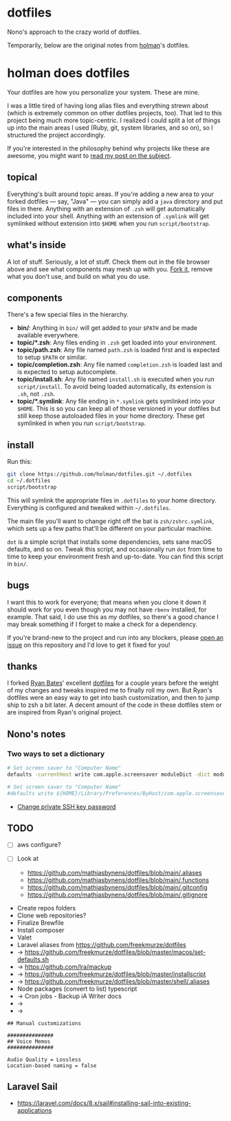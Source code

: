 # dotfiles

Nono's approach to the crazy world of dotfiles.

Temporarily, below are the original notes from [holman](https://github.com/holman/dotfiles)'s dotfiles.

# holman does dotfiles

Your dotfiles are how you personalize your system. These are mine.

I was a little tired of having long alias files and everything strewn about
(which is extremely common on other dotfiles projects, too). That led to this
project being much more topic-centric. I realized I could split a lot of things
up into the main areas I used (Ruby, git, system libraries, and so on), so I
structured the project accordingly.

If you're interested in the philosophy behind why projects like these are
awesome, you might want to [read my post on the
subject](http://zachholman.com/2010/08/dotfiles-are-meant-to-be-forked/).

## topical

Everything's built around topic areas. If you're adding a new area to your
forked dotfiles — say, "Java" — you can simply add a `java` directory and put
files in there. Anything with an extension of `.zsh` will get automatically
included into your shell. Anything with an extension of `.symlink` will get
symlinked without extension into `$HOME` when you run `script/bootstrap`.

## what's inside

A lot of stuff. Seriously, a lot of stuff. Check them out in the file browser
above and see what components may mesh up with you.
[Fork it](https://github.com/holman/dotfiles/fork), remove what you don't
use, and build on what you do use.

## components

There's a few special files in the hierarchy.

- **bin/**: Anything in `bin/` will get added to your `$PATH` and be made
  available everywhere.
- **topic/\*.zsh**: Any files ending in `.zsh` get loaded into your
  environment.
- **topic/path.zsh**: Any file named `path.zsh` is loaded first and is
  expected to setup `$PATH` or similar.
- **topic/completion.zsh**: Any file named `completion.zsh` is loaded
  last and is expected to setup autocomplete.
- **topic/install.sh**: Any file named `install.sh` is executed when you run `script/install`. To avoid being loaded automatically, its extension is `.sh`, not `.zsh`.
- **topic/\*.symlink**: Any file ending in `*.symlink` gets symlinked into
  your `$HOME`. This is so you can keep all of those versioned in your dotfiles
  but still keep those autoloaded files in your home directory. These get
  symlinked in when you run `script/bootstrap`.

## install

Run this:

```sh
git clone https://github.com/holman/dotfiles.git ~/.dotfiles
cd ~/.dotfiles
script/bootstrap
```

This will symlink the appropriate files in `.dotfiles` to your home directory.
Everything is configured and tweaked within `~/.dotfiles`.

The main file you'll want to change right off the bat is `zsh/zshrc.symlink`,
which sets up a few paths that'll be different on your particular machine.

`dot` is a simple script that installs some dependencies, sets sane macOS
defaults, and so on. Tweak this script, and occasionally run `dot` from
time to time to keep your environment fresh and up-to-date. You can find
this script in `bin/`.

## bugs

I want this to work for everyone; that means when you clone it down it should
work for you even though you may not have `rbenv` installed, for example. That
said, I do use this as _my_ dotfiles, so there's a good chance I may break
something if I forget to make a check for a dependency.

If you're brand-new to the project and run into any blockers, please
[open an issue](https://github.com/holman/dotfiles/issues) on this repository
and I'd love to get it fixed for you!

## thanks

I forked [Ryan Bates](http://github.com/ryanb)' excellent
[dotfiles](http://github.com/ryanb/dotfiles) for a couple years before the
weight of my changes and tweaks inspired me to finally roll my own. But Ryan's
dotfiles were an easy way to get into bash customization, and then to jump ship
to zsh a bit later. A decent amount of the code in these dotfiles stem or are
inspired from Ryan's original project.

## Nono's notes

### Two ways to set a dictionary

```bash
# Set screen saver to "Computer Name"
defaults -currentHost write com.apple.screensaver moduleDict -dict moduleName "Computer Name" path "/System/Library/Frameworks/ScreenSaver.framework/PlugIns/Computer Name.appex" type 0

# Set screen saver to "Computer Name"
#defaults write ${HOME}/Library/Preferences/ByHost/com.apple.screensaver.plist moduleDict '{moduleName = "Computer Name";path = "/System/Library/Frameworks/ScreenSaver.framework/PlugIns/Computer Name.appex";type = 0;}'
```

- [Change private SSH key password](https://sleeplessbeastie.eu/2016/04/04/how-to-change-ssh-private-key-passphrase/)

## TODO

- [ ] aws configure?
- [ ] Look at

  - https://github.com/mathiasbynens/dotfiles/blob/main/.aliases
  - https://github.com/mathiasbynens/dotfiles/blob/main/.functions
  - https://github.com/mathiasbynens/dotfiles/blob/main/.gitconfig
  - https://github.com/mathiasbynens/dotfiles/blob/main/.gitignore

- Create repos folders
- Clone web repositories?
- Finalize Brewfile
- Install composer
- Valet
- Laravel aliases from https://github.com/freekmurze/dotfiles
- → https://github.com/freekmurze/dotfiles/blob/master/macos/set-defaults.sh
- → https://github.com/lra/mackup
- → https://github.com/freekmurze/dotfiles/blob/master/installscript
- → https://github.com/freekmurze/dotfiles/blob/master/shell/.aliases
- Node packages (convert to list) typescript
- → Cron jobs - Backup iA Writer docs
- → 
- → 

```
## Manual customizations

###############
## Voice Memos
###############

Audio Quality = Lossless
Location-based naming = false
```

## Laravel Sail

- https://laravel.com/docs/8.x/sail#installing-sail-into-existing-applications